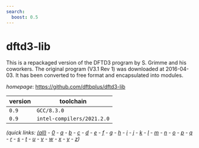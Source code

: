 ```yaml
---
search:
  boost: 0.5
---
```

# dftd3-lib

This is a repackaged version of the DFTD3 program by S. Grimme and his coworkers. The original program (V3.1 Rev 1) was downloaded at 2016-04-03. It has been converted to free format and encapsulated into modules.

*homepage*: <https://github.com/dftbplus/dftd3-lib>

version | toolchain
--------|----------
``0.9`` | ``GCC/8.3.0``
``0.9`` | ``intel-compilers/2021.2.0``


*(quick links: [(all)](../index.md) - [0](../0/index.md) - [a](../a/index.md) - [b](../b/index.md) - [c](../c/index.md) - [d](../d/index.md) - [e](../e/index.md) - [f](../f/index.md) - [g](../g/index.md) - [h](../h/index.md) - [i](../i/index.md) - [j](../j/index.md) - [k](../k/index.md) - [l](../l/index.md) - [m](../m/index.md) - [n](../n/index.md) - [o](../o/index.md) - [p](../p/index.md) - [q](../q/index.md) - [r](../r/index.md) - [s](../s/index.md) - [t](../t/index.md) - [u](../u/index.md) - [v](../v/index.md) - [w](../w/index.md) - [x](../x/index.md) - [y](../y/index.md) - [z](../z/index.md))*

